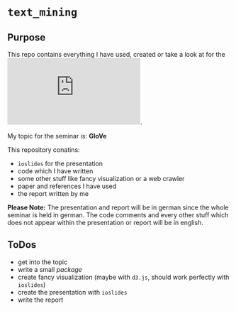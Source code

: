 # `text_mining`

## Purpose

This repo contains everything I have used, created or take a look at for the 
![text mining seminar at LMU](https://moodle.lmu.de/enrol/index.php?id=3032).

My topic for the seminar is: **GloVe**

This repository conatins:

- `ioslides` for the presentation
- code which I have written
- some other stuff like fancy visualization or a web crawler
- paper and references I have used
- the report written by me

**Please Note:** The presentation and report will be in german since the whole seminar 
is held in german. The code comments and every other stuff which does not appear within
the presentation or report will be in english.

## ToDos

- get into the topic
- write a small *package* 
- create fancy visualization (maybe with `d3.js`, should work perfectly with `ioslides`)
- create the presentation with `ioslides`
- write the report 
